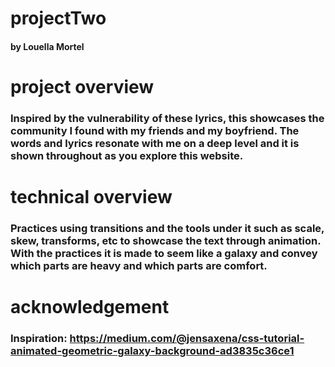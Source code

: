 # projectTwo
#### by Louella Mortel

# project overview
### Inspired by the vulnerability of these lyrics, this showcases the community I found with my friends and my boyfriend. The words and lyrics resonate with me on a deep level and it is shown throughout as you explore this website.

# technical overview
### Practices using transitions and the tools under it such as scale, skew, transforms, etc to showcase the text through animation. With the practices it is made to seem like a galaxy and convey which parts are heavy and which parts are comfort.


# acknowledgement
### Inspiration: https://medium.com/@jensaxena/css-tutorial-animated-geometric-galaxy-background-ad3835c36ce1
